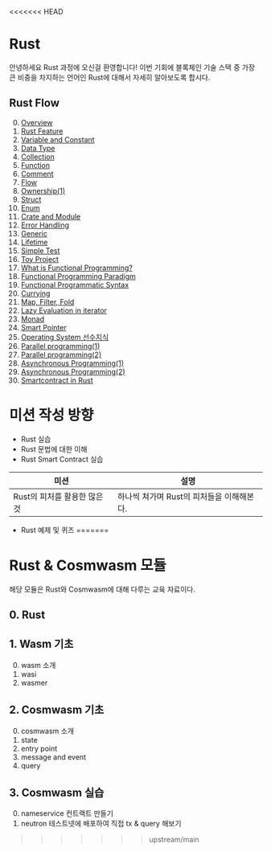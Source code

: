 <<<<<<< HEAD
# Rust

안녕하세요 Rust 과정에 오신걸 환영합니다! 이번 기회에 블록체인 기술 스택 중 가장 큰 비중을 차지하는 언어인 Rust에 대해서 자세히 알아보도록 합시다.

## Rust Flow

0. [Overview](./article/Overview.md)
1. [Rust Feature](./article/Rust_Feature.md)
2. [Variable and Constant](./article/Variable_and_Constant.md)
3. [Data Type](./article/Data_Type.md)
4. [Collection](./article/Collection.md)
5. [Function](./article/Function.md)
6. [Comment](./article/Comment.md)
7. [Flow](./article/Flow.md)
8. [Ownership(1)](./article/Ownership_1.md)
9. [Struct](./article/Struct.md)
10. [Enum](./article/Enum.md)
11. [Crate and Module](./article/Crate_and_Module.md)
13. [Error Handling](./article/Error_Handling.md)
14. [Generic](./article/Generic.md)
15. [Lifetime](./article/Lifetime.md)
16. [Simple Test](./article/Simple_Test.md)
17. [Toy Project](./article/Toy_Project.md)
18. [What is Functional Programming?](./article/What_is_Functional_Programming.md)
19. [Functional Programming Paradigm](./article/Functional_Programming_Paradigm.md)
20. [Functional Programmatic Syntax](./article/Functional_Programmatic_Syntax.md)
21. [Currying](./article/Currying.md)
22. [Map, Filter, Fold](./article/map_filter_fold.md)
23. [Lazy Evaluation in iterator](./article/Lazy_evaluation.md)
24. [Monad](./article/Monad.md)
25. [Smart Pointer](./article/Smart_Pointer.md)
26. [Operating System 선수지식](./article/Operating_System_선수지식.md)
27. [Parallel programming(1)](./article/Parallel_programming_1.md)
28. [Parallel programming(2)](./article/Parallel_programming_2.md)
29. [Asynchronous Programming(1)](./article/Asynchronous_Programming_1.md)
30. [Asynchronous Programming(2)](./article/Asynchronous_Programming_2.md)
31. [Smartcontract in Rust](./article/Smartcontract_in_Rust.md)

# 미션 작성 방향

- Rust 실습
- Rust 문법에 대한 이해
- Rust Smart Contract 실습

| 미션                        | 설명                                    |
| -------------------------- | --------------------------------------- |
| Rust의 피처를 활용한 많은 것 | 하나씩 쳐가며 Rust의 피처들을 이해해본다. |

- Rust 예제 및 퀴즈
=======
# Rust & Cosmwasm 모듈 
해당 모듈은 Rust와 Cosmwasm에 대해 다루는 교육 자료이다. 

## 0. Rust 


## 1. Wasm 기초 
0. wasm 소개
1. wasi
2. wasmer

## 2. Cosmwasm 기초 
0. cosmwasm 소개
1. state
2. entry point
3. message and event
3. query

## 3. Cosmwasm 실습 
0. nameservice 컨트랙트 만들기 
1. neutron 테스트넷에 배포하여 직접 tx & query 해보기
>>>>>>> upstream/main

